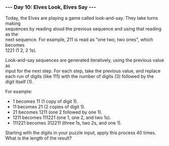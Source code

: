 ### --- Day 10: Elves Look, Elves Say ---

Today, the Elves are playing a game called look-and-say. They take turns making  
sequences by reading aloud the previous sequence and using that reading as the  
next sequence. For example, 211 is read as "one two, two ones", which becomes  
1221 (1 2, 2 1s).

Look-and-say sequences are generated iteratively, using the previous value as  
input for the next step. For each step, take the previous value, and replace  
each run of digits (like 111) with the number of digits (3) followed by the  
digit itself (1).

For example:

* 1 becomes 11 (1 copy of digit 1).
* 11 becomes 21 (2 copies of digit 1).
* 21 becomes 1211 (one 2 followed by one 1).
* 1211 becomes 111221 (one 1, one 2, and two 1s).
* 111221 becomes 312211 (three 1s, two 2s, and one 1).

Starting with the digits in your puzzle input, apply this process 40 times.  
What is the length of the result?

